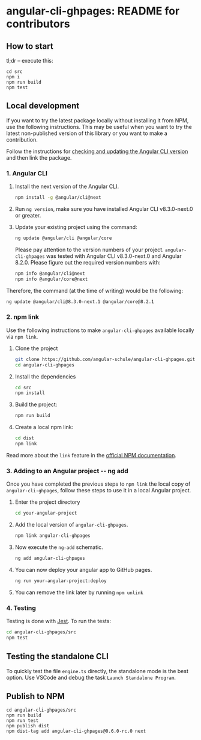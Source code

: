 # angular-cli-ghpages: README for contributors

## How to start <a name="start"></a>

tl;dr – execute this:

```
cd src
npm i
npm run build
npm test
```


## Local development <a name="local-dev"></a>

If you want to try the latest package locally without installing it from NPM, use the following instructions.
This may be useful when you want to try the latest non-published version of this library or you want to make a contribution.

Follow the instructions for [checking and updating the Angular CLI version](#angular-cli) and then link the package.


### 1. Angular CLI <a name="angular-cli"></a>

1. Install the next version of the Angular CLI.

   ```sh
   npm install -g @angular/cli@next
   ```

2. Run `ng version`, make sure you have installed Angular CLI v8.3.0-next.0 or greater.

3. Update your existing project using the command:

   ```sh
   ng update @angular/cli @angular/core
   ```
   
   Please pay attention to the version numbers of your project.
   `angular-cli-ghpages` was tested with Angular CLI v8.3.0-next.0 and Angular 8.2.0.
   Please figure out the required version numbers with:

   ```sh
   npm info @angular/cli@next
   npm info @angular/core@next
   ```

  Therefore, the command (at the time of writing) would be the following:

  ```sh
  ng update @angular/cli@8.3.0-next.1 @angular/core@8.2.1
  ```

### 2. npm link

Use the following instructions to make `angular-cli-ghpages` available locally via `npm link`.

1. Clone the project

   ```sh
   git clone https://github.com/angular-schule/angular-cli-ghpages.git
   cd angular-cli-ghpages
   ```

2. Install the dependencies

   ```sh
   cd src
   npm install
   ```

3. Build the project:

   ```sh
   npm run build
   ```

4. Create a local npm link:

   ```sh
   cd dist
   npm link
   ```

Read more about the `link` feature in the [official NPM documentation](https://docs.npmjs.com/cli/link).


### 3. Adding to an Angular project -- ng add <a name="local-dev-add"></a>

Once you have completed the previous steps to `npm link` the local copy of `angular-cli-ghpages`, follow these steps to use it in a local Angular project.

1. Enter the project directory

   ```sh
   cd your-angular-project
   ```

2. Add the local version of `angular-cli-ghpages`.

   ```sh
   npm link angular-cli-ghpages
   ```

3. Now execute the `ng-add` schematic.

   ```sh
   ng add angular-cli-ghpages
   ```

4. You can now deploy your angular app to GitHub pages.

   ```sh
   ng run your-angular-project:deploy
   ```

5. You can remove the link later by running `npm unlink`


### 4. Testing <a name="testing"></a>

Testing is done with [Jest](https://jestjs.io/).
To run the tests:

```sh
cd angular-cli-ghpages/src
npm test
```





## Testing the standalone CLI

To quickly test the file `engine.ts` directly, the standalone mode is the best option.
Use VSCode and debug the task `Launch Standalone Program`.


## Publish to NPM

```
cd angular-cli-ghpages/src
npm run build
npm run test
npm publish dist
npm dist-tag add angular-cli-ghpages@0.6.0-rc.0 next
```
